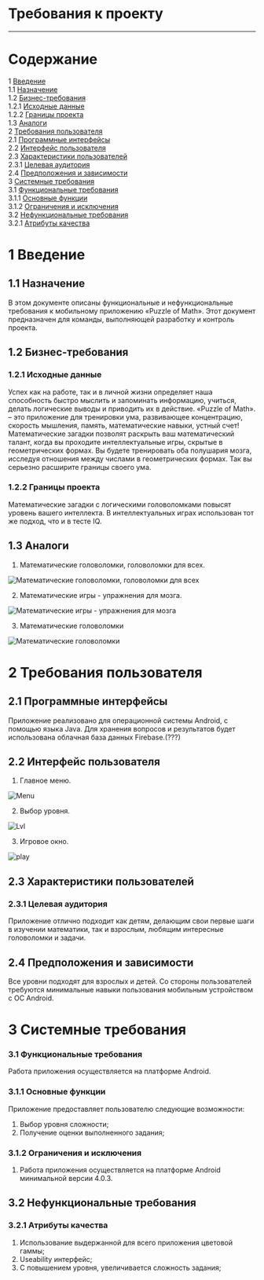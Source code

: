 # Требования к проекту
---

# Содержание
1 [Введение](#intro)  
1.1 [Назначение](#appointment)  
1.2 [Бизнес-требования](#business_requirements)  
1.2.1 [Исходные данные](#initial_data)  
1.2.2 [Границы проекта](#project_boundary)  
1.3 [Аналоги](#analogues)  
2 [Требования пользователя](#user_requirements)  
2.1 [Программные интерфейсы](#software_interfaces)  
2.2 [Интерфейс пользователя](#user_interface)  
2.3 [Характеристики пользователей](#user_specifications)  
2.3.1 [Целевая аудитория](#target_audience)  
2.4 [Предположения и зависимости](#assumptions_and_dependencies)  
3 [Системные требования](#system_requirements)  
3.1 [Функциональные требования](#functional_requirements)    
3.1.1 [Основные функции](#main_functions)      
3.1.2 [Ограничения и исключения](#restrictions_and_exclusions)      
3.2 [Нефункциональные требования](#non-functional_requirements)    
3.2.1 [Атрибуты качества](#quality_attributes)  


<a name="intro"/>

# 1 Введение

<a name="appointment"/>

## 1.1 Назначение
В этом документе описаны функциональные и нефункциональные требования к мобильному приложению «Puzzle of Math». Этот документ предназначен для команды, выполняющей разработку и контроль проекта.
<a name="business_requirements"/>
## 1.2 Бизнес-требования

<a name="initial_data"/>

### 1.2.1 Исходные данные
Успех как на работе, так и в личной жизни определяет наша способность быстро мыслить и запоминать информацию, учиться, делать логические выводы и приводить их в действие.
«Puzzle of Math». – это приложение для тренировки ума, развивающее концентрацию, скорость мышления, память, математические навыки, устный счет!
Математические загадки позволят раскрыть ваш математический талант, когда вы проходите интеллектуальные игры, скрытые в геометрических формах. Вы будете тренировать оба полушария мозга, исследуя отношения между числами в геометрических формах. Так вы серьезно расширите границы своего ума.
 
<a name="project_boundary"/>

### 1.2.2 Границы проекта
Математические загадки с логическими головоломками повысят уровень вашего интеллекта.
В интеллектуальных играх использован тот же подход, что и в тесте IQ.

<a name="analogues"/>

## 1.3 Аналоги
1.	Математические головоломки, головоломки для всех.

![Математические головоломки, головоломки для всех](../Analog/Analog1.png) 

2.	Математические игры - упражнения для мозга.

![Математические игры - упражнения для мозга](../Analog/Analog2.png) 

3.	Математические головоломки

![Математические головоломки](../Analog/Analog3.png) 

<a name="user_requirements"/>

# 2 Требования пользователя

<a name="software_interfaces"/>

## 2.1 Программные интерфейсы
Приложение реализовано для операционной системы Android, с помощью языка Java.
Для хранения вопросов и результатов будет использована облачная база данных Firebase.(???)

<a name="user_interface"/>

## 2.2 Интерфейс пользователя
1.	Главное меню. 

![Menu](../MockUp/Menu.png) 

2.	Выбор уровня.  

![Lvl](../MockUp/LVL.png) 

3.	Игровое окно.  

![play](../MockUp/Play.png) 

<a name="user_specifications"/>

## 2.3 Характеристики пользователей

<a name="target_audience"/>

### 2.3.1 Целевая аудитория
Приложение отлично подходит как детям, делающим свои первые шаги в изучении математики, так и взрослым, любящим интересные головоломки и задачи. 

<a name="assumptions_and_dependencies"/>

## 2.4 Предположения и зависимости
Все уровни подходят для взрослых и детей. Со стороны пользователей требуются минимальные навыки пользования мобильным устройством c ОС Android.
<a name="system_requirements"/>

# 3 Системные требования

<a name="functional_requirements"/>

### 3.1 Функциональные требования
Работа приложения осуществляется на платформе Android.

<a name="main_functions"/>

### 3.1.1 Основные функции

Приложение предоставляет пользователю следующие возможности:
1. 	Выбор уровня сложности;
2. 	Получение оценки выполненного задания;

<a name="restrictions_and_exclusions"/>

### 3.1.2 Ограничения и исключения

1.	Работа приложения осуществляется на платформе Android минимальной версии 4.0.3.

## 3.2 Нефункциональные требования

<a name="quality_attributes"/>

### 3.2.1 Атрибуты качества
1.	Использование выдержанной для всего приложения цветовой гаммы;
2.	Useability интерфейс;
3.	С повышением уровня, увеличивается сложность задания;




